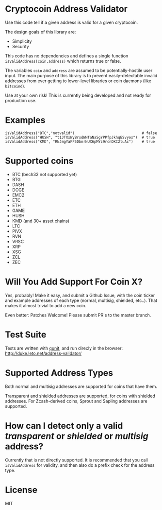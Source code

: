 # Cryptocoin Address Validator

Use this code tell if a given address is valid for a given cryptocoin.

The design goals of this library are:
  * Simplicity
  * Security

This code has no dependencies and defines a single function
`isValidAddress(coin,address)` which returns true or false.

The variables `coin` and `address` are assumed to be potentially-hostile user input. The main purpose of this library is to prevent easily-detectable invalid addresses from ever getting to lower-level libraries or coin daemons (like `bitcoind`).

Use at your own risk! This is currently being developed and not ready
for production use.

# Examples

    isValidAddress("BTC","notvalid")                               # false
    isValidAddress("HUSH", "t1JTXxWyBrxdWNTaNa5gYPPfpJkhqESvyox")  # true
    isValidAddress("KMD", "RNJmgYaFF5DbnrNUX6pMYz9rcnDKC2tuAc")    # true

# Supported coins

  * BTC (bech32 not supported yet)
  * BTG
  * DASH
  * DOGE
  * EMC2
  * ETC
  * ETH
  * GAME
  * HUSH
  * KMD (and 30+ asset chains)
  * LTC
  * PIVX
  * RVN
  * VRSC
  * XRP
  * XSG
  * ZCL
  * ZEC

# Will You Add Support For Coin X?

Yes, probably! Make it easy, and submit a Github Issue, with the coin ticker and example addresses of each type (normal, multisig, shielded, etc..).
That makes it almost trivial to add a new coin.

Even better: Patches Welcome! Please submit PR's to the master branch.

# Test Suite

Tests are written with [qunit](http://qunitjs.com/), and run direcly in the browser: http://duke.leto.net/address-validator/

# Supported Address Types

Both normal and multisig addresses are supported for coins that have
them.

Transparent and shielded addresses are supported, for coins with
shielded addresses. For Zcash-derived coins, Sprout and Sapling
addresses are supported.

# How can I detect only a valid *transparent* or *shielded* or *multisig* address?

Currently that is not directly supported. It is recommended that you call
`isValidAddress` for validity, and then also do a prefix check for the address
type.


# License

MIT
